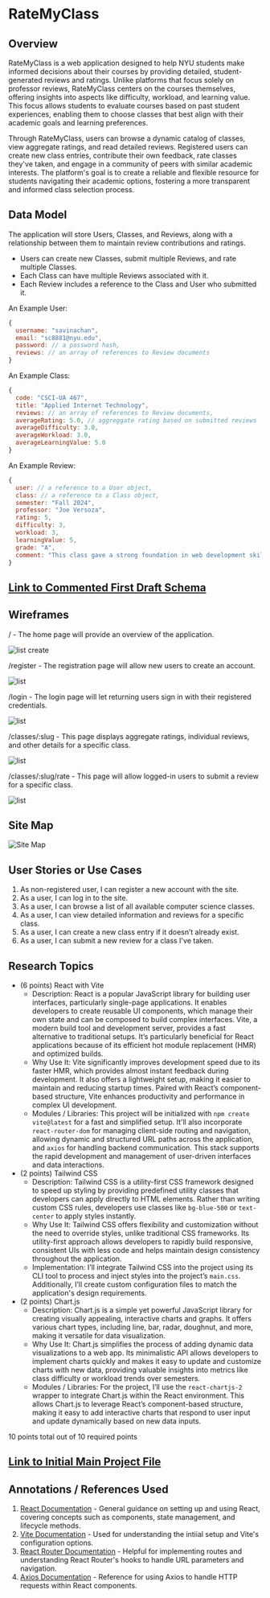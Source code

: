 # RateMyClass

## Overview

RateMyClass is a web application designed to help NYU students make informed decisions about their courses by providing detailed, student-generated reviews and ratings. Unlike platforms that focus solely on professor reviews, RateMyClass centers on the courses themselves, offering insights into aspects like difficulty, workload, and learning value. This focus allows students to evaluate courses based on past student experiences, enabling them to choose classes that best align with their academic goals and learning preferences.

Through RateMyClass, users can browse a dynamic catalog of classes, view aggregate ratings, and read detailed reviews. Registered users can create new class entries, contribute their own feedback, rate classes they've taken, and engage in a community of peers with similar academic interests. The platform's goal is to create a reliable and flexible resource for students navigating their academic options, fostering a more transparent and informed class selection process.


## Data Model

The application will store Users, Classes, and Reviews, along with a relationship between them to maintain review contributions and ratings.

* Users can create new Classes, submit multiple Reviews, and rate multiple Classes.
* Each Class can have multiple Reviews associated with it.
* Each Review includes a reference to the Class and User who submitted it.

An Example User:

```javascript
{
  username: "savinachan",
  email: "sc8881@nyu.edu",
  password: // a password hash,
  reviews: // an array of references to Review documents
}
```

An Example Class:

```javascript
{
  code: "CSCI-UA 467",
  title: "Applied Internet Technology",
  reviews: // an array of references to Review documents,
  averageRating: 5.0, // aggreggate rating based on submitted reviews
  averageDifficulty: 3.0,
  averageWorkload: 3.0,
  averageLearningValue: 5.0
}
```

An Example Review:

```javascript
{
  user: // a reference to a User object,
  class: // a reference to a Class object,
  semester: "Fall 2024",
  professor: "Joe Versoza",
  rating: 5,
  difficulty: 3,
  workload: 3,
  learningValue: 5,
  grade: "A",
  comment: "This class gave a strong foundation in web development skills with practical, hands-on projects."
}
```

## [Link to Commented First Draft Schema](src/db.mjs) 

## Wireframes

/ - The home page will provide an overview of the application.

![list create](documentation/home-page.png)

/register - The registration page will allow new users to create an account.

![list](documentation/register-page.png)

/login - The login page will let returning users sign in with their registered credentials.

![list](documentation/login-page.png)

/classes/:slug - This page displays aggregate ratings, individual reviews, and other details for a specific class.

![list](documentation/class-page.png)

/classes/:slug/rate - This page will allow logged-in users to submit a review for a specific class.

![list](documentation/class-rate-form.png)

## Site Map

![Site Map](documentation/site-map.png)

## User Stories or Use Cases

1. As non-registered user, I can register a new account with the site.
2. As a user, I can log in to the site.
3. As a user, I can browse a list of all available computer science classes.
4. As a user, I can view detailed information and reviews for a specific class.
5. As a user, I can create a new class entry if it doesn’t already exist.
6. As a user, I can submit a new review for a class I've taken.

## Research Topics

* (6 points) React with Vite
  * Description: React is a popular JavaScript library for building user interfaces, particularly single-page applications. It enables developers to create reusable UI components, which manage their own state and can be composed to build complex interfaces. Vite, a modern build tool and development server, provides a fast alternative to traditional setups. It’s particularly beneficial for React applications because of its efficient hot module replacement (HMR) and optimized builds.
  * Why Use It: Vite significantly improves development speed due to its faster HMR, which provides almost instant feedback during development. It also offers a lightweight setup, making it easier to maintain and reducing startup times. Paired with React’s component-based structure, Vite enhances productivity and performance in complex UI development.
  * Modules / Libraries: This project will be initialized with `npm create vite@latest` for a fast and simplified setup. It'll also incorporate `react-router-dom` for managing client-side routing and navigation, allowing dynamic and structured URL paths across the application, and `axios` for handling backend communication. This stack supports the rapid development and management of user-driven interfaces and data interactions.
* (2 points) Tailwind CSS
  * Description: Tailwind CSS is a utility-first CSS framework designed to speed up styling by providing predefined utility classes that developers can apply directly to HTML elements. Rather than writing custom CSS rules, developers use classes like `bg-blue-500` or `text-center` to apply styles instantly.
  * Why Use It: Tailwind CSS offers flexibility and customization without the need to override styles, unlike traditional CSS frameworks. Its utility-first approach allows developers to rapidly build responsive, consistent UIs with less code and helps maintain design consistency throughout the application.
  * Implementation: I’ll integrate Tailwind CSS into the project using its CLI tool to process and inject styles into the project’s `main.css`. Additionally, I’ll create custom configuration files to match the application's design requirements.
* (2 points) Chart.js
  * Description: Chart.js is a simple yet powerful JavaScript library for creating visually appealing, interactive charts and graphs. It offers various chart types, including line, bar, radar, doughnut, and more, making it versatile for data visualization.
  * Why Use It: Chart.js simplifies the process of adding dynamic data visualizations to a web app. Its minimalistic API allows developers to implement charts quickly and makes it easy to update and customize charts with new data, providing valuable insights into metrics like class difficulty or workload trends over semesters.
  * Modules / Libraries: For the project, I’ll use the `react-chartjs-2` wrapper to integrate Chart.js within the React environment. This allows Chart.js to leverage React’s component-based structure, making it easy to add interactive charts that respond to user input and update dynamically based on new data inputs.

10 points total out of 10 required points


## [Link to Initial Main Project File](src/app.mjs) 

## Annotations / References Used

1. [React Documentation](https://react.dev/learn) - General guidance on setting up and using React, covering concepts such as components, state management, and lifecycle methods.
2. [Vite Documentation](https://vite.dev/guide/) - Used for understanding the intiial setup and Vite's configuration options.
3. [React Router Documentation](https://reactrouter.com/en/main/start/overview) - Helpful for implementing routes and understanding React Router's hooks to handle URL parameters and navigation.
4. [Axios Documentation](https://axios-http.com/docs/intro) - Reference for using Axios to handle HTTP requests within React components.